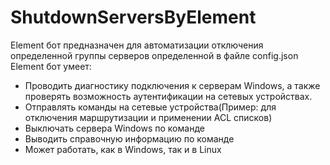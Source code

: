 # ShutdownServersByElement

Element бот предназначен для автоматизации отключения определенной группы серверов определенной в файле config.json
Element бот умеет:
- Проводить диагностику подключения к серверам Windows, а также проверять возможность аутентификации на сетевых устройствах.
- Отправлять команды на сетевые устройства(Пример: для отключения маршрутизации и применении ACL списков)
- Выключать сервера Windows по команде
- Выводить справочную информацию по команде
- Может работать, как в Windows, так и в Linux
